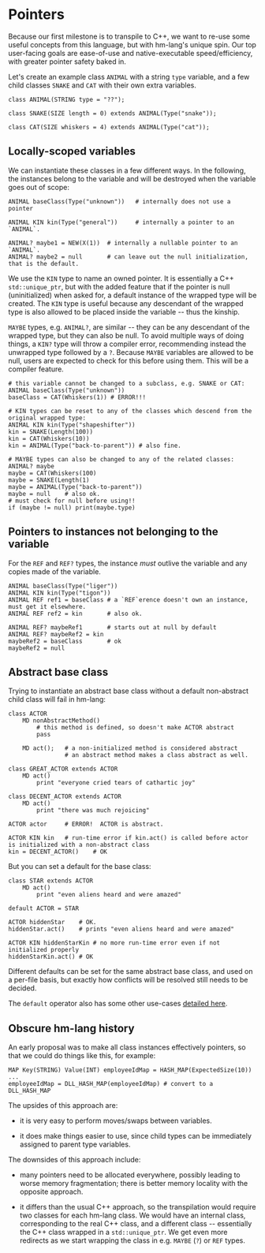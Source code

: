 # Pointers

Because our first milestone is to transpile to C++, we want to re-use some
useful concepts from this language, but with hm-lang's unique spin.
Our top user-facing goals are ease-of-use and native-executable speed/efficiency,
with greater pointer safety baked in.

Let's create an example class `ANIMAL` with a string `type` variable, and
a few child classes `SNAKE` and `CAT` with their own extra variables.

```
class ANIMAL(STRING type = "??");

class SNAKE(SIZE length = 0) extends ANIMAL(Type("snake"));

class CAT(SIZE whiskers = 4) extends ANIMAL(Type("cat"));
```


## Locally-scoped variables

We can instantiate these classes in a few different ways.  In the following,
the instances belong to the variable and will be destroyed when the variable
goes out of scope:

```
ANIMAL baseClass(Type("unknown"))   # internally does not use a pointer

ANIMAL KIN kin(Type("general"))     # internally a pointer to an `ANIMAL`.

ANIMAL? maybe1 = NEW(X(1))  # internally a nullable pointer to an `ANIMAL`.
ANIMAL? maybe2 = null       # can leave out the null initialization, that is the default.
```

We use the `KIN` type to name an owned pointer.  It is essentially a C++ `std::unique_ptr`,
but with the added feature that if the pointer is null (uninitialized) when asked for,
a default instance of the wrapped type will be created.  The `KIN` type is useful because
any descendant of the wrapped type is also allowed to be placed inside the variable --
thus the kinship.

`MAYBE` types, e.g. `ANIMAL?`, are similar -- they can be any descendant of the wrapped
type, but they can also be null.  To avoid multiple ways of doing things, a `KIN?` type will
throw a compiler error, recommending instead the unwrapped type followed by a `?`.
Because `MAYBE` variables are allowed to be null, users are expected to check for this before
using them.  This will be a compiler feature.

```
# this variable cannot be changed to a subclass, e.g. SNAKE or CAT:
ANIMAL baseClass(Type("unknown"))
baseClass = CAT(Whiskers(1)) # ERROR!!!

# KIN types can be reset to any of the classes which descend from the original wrapped type:
ANIMAL KIN kin(Type("shapeshifter"))
kin = SNAKE(Length(100))
kin = CAT(Whiskers(10))
kin = ANIMAL(Type("back-to-parent")) # also fine.

# MAYBE types can also be changed to any of the related classes:
ANIMAL? maybe
maybe = CAT(Whiskers(100)
maybe = SNAKE(Length(1)
maybe = ANIMAL(Type("back-to-parent"))
maybe = null    # also ok.
# must check for null before using!!
if (maybe != null) print(maybe.type)
```


## Pointers to instances not belonging to the variable

For the `REF` and `REF?` types, the instance *must* outlive the variable and any copies made of the variable.

```
ANIMAL baseClass(Type("liger"))
ANIMAL KIN kin(Type("tigon"))
ANIMAL REF ref1 = baseClass # a `REF`erence doesn't own an instance, must get it elsewhere.
ANIMAL REF ref2 = kin       # also ok.

ANIMAL REF? maybeRef1       # starts out at null by default
ANIMAL REF? maybeRef2 = kin
maybeRef2 = baseClass       # ok
maybeRef2 = null
```


## Abstract base class

Trying to instantiate an abstract base class without a default non-abstract child class
will fail in hm-lang:

```
class ACTOR
    MD nonAbstractMethod()
        # this method is defined, so doesn't make ACTOR abstract
        pass

    MD act();   # a non-initialized method is considered abstract
                # an abstract method makes a class abstract as well.

class GREAT_ACTOR extends ACTOR
    MD act()
        print "everyone cried tears of cathartic joy"

class DECENT_ACTOR extends ACTOR
    MD act()
        print "there was much rejoicing"

ACTOR actor     # ERROR!  ACTOR is abstract.

ACTOR KIN kin   # run-time error if kin.act() is called before actor is initialized with a non-abstract class
kin = DECENT_ACTOR()    # OK
```

But you can set a default for the base class:

```
class STAR extends ACTOR
    MD act()
        print "even aliens heard and were amazed"

default ACTOR = STAR

ACTOR hiddenStar    # OK.
hiddenStar.act()    # prints "even aliens heard and were amazed"

ACTOR KIN hiddenStarKin # no more run-time error even if not initialized properly
hiddenStarKin.act() # OK
```

Different defaults can be set for the same abstract base class, and used
on a per-file basis, but exactly how conflicts will be resolved still needs
to be decided.

The `default` operator also has some other use-cases [detailed here](./default.md).


## Obscure hm-lang history

An early proposal was to make all class instances effectively pointers, so
that we could do things like this, for example:

```
MAP Key(STRING) Value(INT) employeeIdMap = HASH_MAP(ExpectedSize(10))
...
employeeIdMap = DLL_HASH_MAP(employeeIdMap) # convert to a DLL_HASH_MAP
```

The upsides of this approach are:

* it is very easy to perform moves/swaps between variables.

* it does make things easier to use, since child types can be immediately
  assigned to parent type variables.

The downsides of this approach include:

* many pointers need to be allocated everywhere, possibly leading to worse
  memory fragmentation; there is better memory locality with the opposite approach.

* it differs than the usual C++ approach, so the transpilation would require two
  classes for each hm-lang class.  We would have an internal class, corresponding
  to the real C++ class, and a different class -- essentially the C++ class
  wrapped in a  `std::unique_ptr`.  We get even more redirects as we start wrapping
  the class in e.g. `MAYBE` (`?`) or `REF` types.
